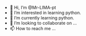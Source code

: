 - 👋 Hi, I’m @Mr-LIMA-pt
- 👀 I’m interested in learning python.
- 🌱 I’m currently learning python.
- 💞️ I’m looking to collaborate on ...
- 📫 How to reach me ...

<!---
Mr-LIMA-pt/Mr-LIMA-pt is a ✨ special ✨ repository because its `README.md` (this file) appears on your GitHub profile.
You can click the Preview link to take a look at your changes.
--->
